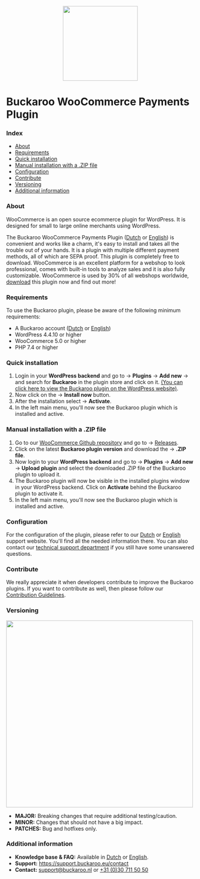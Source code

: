 <p align="center">
  <img src="https://www.buckaroo.nl/media/3477/woocommerce_icon.png" width="200px" position="center">
</p>

# Buckaroo WooCommerce Payments Plugin
### Index
- [About](#about)
- [Requirements](#requirements)
- [Quick installation](#quick-installation)
- [Manual installation with a .ZIP file](#manual-installation-with-a-zip-file)
- [Configuration](#configuration)
- [Contribute](#contribute)
- [Versioning](#versioning)
- [Additional information](#additional-information)

### About

WooCommerce is an open source ecommerce plugin for WordPress. It is designed for small to large online merchants using WordPress.

The Buckaroo WooCommerce Payments Plugin ([Dutch](https://support.buckaroo.nl/categorieen/plugins/woocommerce) or [English](https://support.buckaroo.eu/categories/plugins/woocommerce)) is convenient and works like a charm, it's easy to install and takes all the trouble out of your hands. It is a plugin with multiple different payment methods, all of which are SEPA proof. This plugin is completely free to download. WooCommerce is an excellent platform for a webshop to look professional, comes with built-in tools to analyze sales and it is also fully customizable. WooCommerce is used by 30% of all webshops worldwide, [download](https://wordpress.org/plugins/wc-buckaroo-bpe-gateway/) this plugin now and find out more!

### Requirements

To use the Buckaroo plugin, please be aware of the following minimum requirements:
- A Buckaroo account ([Dutch](https://www.buckaroo.nl/start) or [English](https://www.buckaroo.eu/solutions/request-form))
- WordPress 4.4.10 or higher
- WooCommerce 5.0 or higher
- PHP 7.4 or higher

### Quick installation

1.  Login in your  **WordPress backend**  and go to →  **Plugins**  →  **Add new**  → and search for  **Buckaroo**  in the plugin store and click on it.
[(You can click here to view the Buckaroo plugin on the WordPress website)](https://wordpress.org/plugins/wc-buckaroo-bpe-gateway/).
2.  Now click on the →  **Install now**  button.
3.  After the installation select →  **Activate**.
4.  In the left main menu, you'll now see the Buckaroo plugin which is installed and active.  

### Manual installation with a .ZIP file
1.  Go to our  [WooCommerce Github repository](https://github.com/buckaroo-it/WooCommerce)  and go to →  [Releases](https://github.com/buckaroo-it/WooCommerce/releases).
2.  Click on the latest  **Buckaroo plugin version**  and download the →  **.ZIP file**.
3.  Now login to your  **WordPress backend**  and go to →  **Plugins**  →  **Add new**  →  **Upload plugin**  and select the downloaded .ZIP file of the Buckaroo plugin to upload it.
4.  The Buckaroo plugin will now be visible in the installed plugins window in your WordPress backend. Click on  **Activate**  behind the Buckaroo plugin to activate it.
5.  In the left main menu, you'll now see the Buckaroo plugin which is installed and active.

### Configuration

For the configuration of the plugin, please refer to our [Dutch](https://support.buckaroo.nl/categorieen/plugins/woocommerce) or [English](https://support.buckaroo.eu/categories/plugins/woocommerce) support website. You'll find all the needed information there.
You can also contact our [technical support department](mailto:support@buckaroo.nl) if you still have some unanswered questions.

### Contribute

We really appreciate it when developers contribute to improve the Buckaroo plugins.
If you want to contribute as well, then please follow our [Contribution Guidelines](CONTRIBUTING.md).

### Versioning 
<p align="left">
  <img src="https://www.buckaroo.nl/media/3481/woocommerce_versioning.png" width="500px" position="center">
</p>

- **MAJOR:** Breaking changes that require additional testing/caution.
- **MINOR:** Changes that should not have a big impact.
- **PATCHES:** Bug and hotfixes only.

### Additional information
- **Knowledge base & FAQ:** Available in [Dutch](https://support.buckaroo.nl/categorieen/plugins/woocommerce) or [English](https://support.buckaroo.eu/categories/plugins/woocommerce).
- **Support:** https://support.buckaroo.eu/contact
- **Contact:** [support@buckaroo.nl](mailto:support@buckaroo.nl) or [+31 (0)30 711 50 50](tel:+310307115050)

